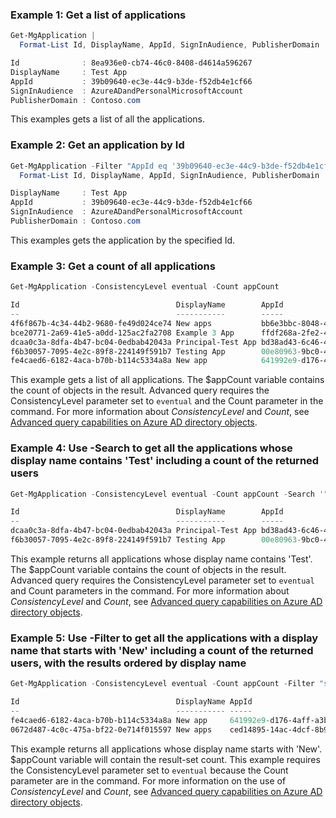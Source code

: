 ### Example 1: Get a list of applications

```powershell
Get-MgApplication | 
  Format-List Id, DisplayName, AppId, SignInAudience, PublisherDomain

Id              : 8ea936e0-cb74-46c0-8408-d4614a596267
DisplayName     : Test App
AppId           : 39b09640-ec3e-44c9-b3de-f52db4e1cf66
SignInAudience  : AzureADandPersonalMicrosoftAccount
PublisherDomain : Contoso.com
```

This examples gets a list of all the applications.

### Example 2: Get an application by Id

```powershell
Get-MgApplication -Filter "AppId eq '39b09640-ec3e-44c9-b3de-f52db4e1cf66'" | 
  Format-List Id, DisplayName, AppId, SignInAudience, PublisherDomain

DisplayName     : Test App
AppId           : 39b09640-ec3e-44c9-b3de-f52db4e1cf66
SignInAudience  : AzureADandPersonalMicrosoftAccount
PublisherDomain : Contoso.com
```

This examples gets the application by the specified Id.

### Example 3: Get a count of all applications

```powershell
Get-MgApplication -ConsistencyLevel eventual -Count appCount

Id                                   DisplayName        AppId                                SignInAudience                     PublisherDomain
--                                   -----------        -----                                --------------                     ---------------
4f6f867b-4c34-44b2-9680-fe49d024ce74 New apps           bb6e3bbc-8048-412e-a55f-a6bbd8bac525 AzureADandPersonalMicrosoftAccount Contoso.com
bce20771-2a69-41e5-a0dd-125ac2fa2708 Example 3 App      ffdf268a-2fe2-49e1-8cd7-66ecb61641ec AzureADandPersonalMicrosoftAccount Contoso.com
dcaa0c3a-8dfa-4b47-bc04-0edbab42043a Principal-Test App bd38ad43-6c46-4cc6-b65c-a0db533a2a6f AzureADMyOrg                       Contoso.com
f6b30057-7095-4e2c-89f8-224149f591b7 Testing App        00e80963-9bc0-4147-b9e0-2ba56093e7e6 AzureADandPersonalMicrosoftAccount Contoso.com
fe4caed6-6182-4aca-b70b-b114c5334a8a New app            641992e9-d176-4aff-a3b6-a867b3ba48c4 AzureADandPersonalMicrosoftAccount Contoso.com
```

This example gets a list of all applications. The $appCount variable contains the count of objects in the result. Advanced query requires the ConsistencyLevel parameter set to `eventual` and the Count parameter in the command. For more information about *ConsistencyLevel* and *Count*, see [Advanced query capabilities on Azure AD directory objects](/graph/aad-advanced-queries).

### Example 4: Use -Search to get all the applications whose display name contains 'Test' including a count of the returned users

```powershell
Get-MgApplication -ConsistencyLevel eventual -Count appCount -Search '"DisplayName:Test"'

Id                                   DisplayName        AppId                                SignInAudience                     PublisherDomain
--                                   -----------        -----                                --------------                     ---------------
dcaa0c3a-8dfa-4b47-bc04-0edbab42043a Principal-Test App bd38ad43-6c46-4cc6-b65c-a0db533a2a6f AzureADMyOrg                       Contoso.com
f6b30057-7095-4e2c-89f8-224149f591b7 Testing App        00e80963-9bc0-4147-b9e0-2ba56093e7e6 AzureADandPersonalMicrosoftAccount Contoso.com
```

This example returns all applications whose display name contains 'Test'. The $appCount variable contains the count of objects in the result. Advanced query requires the ConsistencyLevel parameter set to `eventual` and Count parameters in the command. For more information about *ConsistencyLevel* and *Count*, see [Advanced query capabilities on Azure AD directory objects](/graph/aad-advanced-queries).

### Example 5: Use -Filter to get all the applications with a display name that starts with 'New' including a count of the returned users, with the results ordered by display name

```powershell
Get-MgApplication -ConsistencyLevel eventual -Count appCount -Filter "startsWith(DisplayName, 'New')" -OrderBy DisplayName

Id                                   DisplayName AppId                                SignInAudience                     PublisherDomain
--                                   ----------- -----                                --------------                     ---------------
fe4caed6-6182-4aca-b70b-b114c5334a8a New app     641992e9-d176-4aff-a3b6-a867b3ba48c4 AzureADandPersonalMicrosoftAccount Contoso.com
0672d487-4c0c-475a-bf22-0e714f015597 New apps    ced14895-14ac-4dcf-8b93-0779f60c000d AzureADandPersonalMicrosoftAccount Contoso.com
```

This example returns all applications whose display name starts with 'New'. $appCount variable will contain the result-set count. This example requires the ConsistencyLevel parameter set to `eventual` because the Count parameter are in the command. For more information on the use of *ConsistencyLevel* and *Count*, see [Advanced query capabilities on Azure AD directory objects](/graph/aad-advanced-queries).
